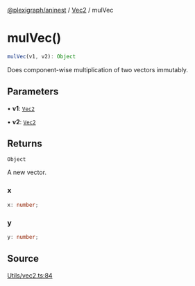 [@plexigraph/aninest](../../index.md) / [Vec2](../index.md) / mulVec

# mulVec()

```ts
mulVec(v1, v2): Object
```

Does component-wise multiplication of two vectors immutably.

## Parameters

• **v1**: [`Vec2`](../type-aliases/Vec2.md)

• **v2**: [`Vec2`](../type-aliases/Vec2.md)

## Returns

`Object`

A new vector.

### x

```ts
x: number;
```

### y

```ts
y: number;
```

## Source

[Utils/vec2.ts:84](https://github.com/plexigraph/aninest/blob/6d904f7/src/Utils/vec2.ts#L84)
